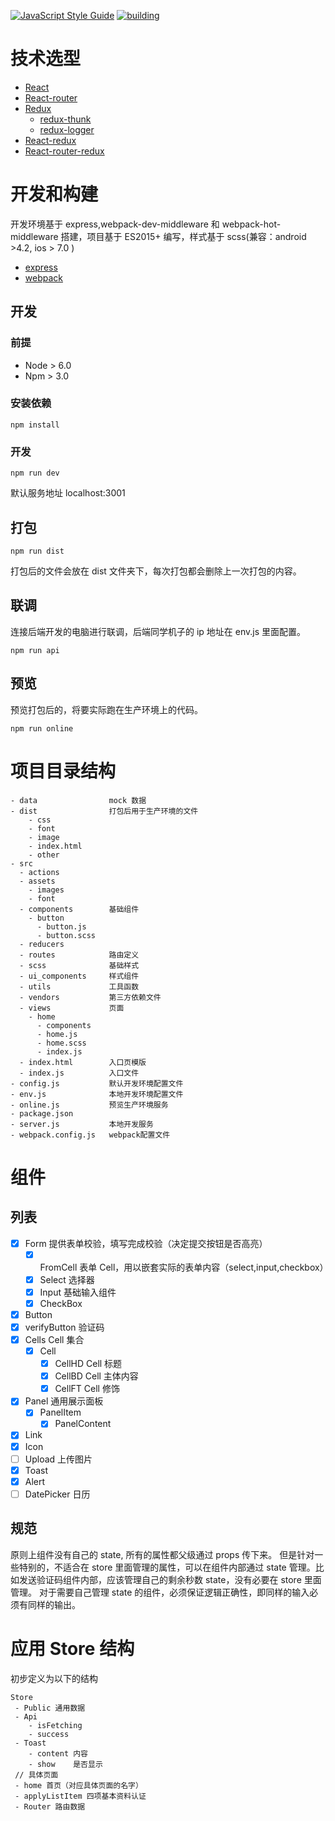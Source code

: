 [![JavaScript Style Guide](https://img.shields.io/badge/code%20style-standard-brightgreen.svg)](http://standardjs.com/)
[![building](https://g.hz.netease.com/loan-f2e/Loan-SY/badges/develop/build.svg)](https://g.hz.netease.com/loan-f2e/Loan-SY/pipelines)

# 技术选型
* [React](https://facebook.github.io/react/index.html)
* [React-router](https://github.com/reactjs/react-router#readme)
* [Redux](http://redux.js.org)
    - [redux-thunk](https://github.com/gaearon/redux-thunk)
    - [redux-logger](https://github.com/fcomb/redux-logger#readme)
* [React-redux](https://github.com/gaearon/react-redux)
* [React-router-redux](https://github.com/reactjs/react-router-redux#readme)

# 开发和构建
开发环境基于 express,webpack-dev-middleware 和 webpack-hot-middleware 搭建，项目基于 ES2015+ 编写，样式基于 scss(兼容：android >4.2, ios > 7.0 )

* [express](http://expressjs.com/)
* [webpack](https://github.com/webpack/webpack)

## 开发
### 前提
* Node > 6.0
* Npm > 3.0

### 安装依赖
```
npm install
```
### 开发
```
npm run dev
```
默认服务地址 localhost:3001
## 打包
```
npm run dist
```
打包后的文件会放在 dist 文件夹下，每次打包都会删除上一次打包的内容。
## 联调
连接后端开发的电脑进行联调，后端同学机子的 ip 地址在 env.js 里面配置。
```
npm run api
```
## 预览
预览打包后的，将要实际跑在生产环境上的代码。
```
npm run online
```
# 项目目录结构
```
- data                mock 数据
- dist                打包后用于生产环境的文件
    - css
    - font
    - image
    - index.html
    - other
- src
  - actions           
  - assets            
    - images
    - font
  - components        基础组件
    - button
      - button.js
      - button.scss
  - reducers          
  - routes            路由定义
  - scss              基础样式
  - ui_components     样式组件
  - utils             工具函数
  - vendors           第三方依赖文件
  - views             页面
    - home
      - components
      - home.js
      - home.scss
      - index.js
  - index.html        入口页模版
  - index.js          入口文件
- config.js           默认开发环境配置文件
- env.js              本地开发环境配置文件
- online.js           预览生产环境服务
- package.json        
- server.js           本地开发服务
- webpack.config.js   webpack配置文件
```

# 组件

## 列表
* [x] Form          提供表单校验，填写完成校验（决定提交按钮是否高亮）
    - [x] FromCell  表单 Cell，用以嵌套实际的表单内容（select,input,checkbox）
    - [x] Select    选择器
    - [x] Input     基础输入组件
    - [x] CheckBox
* [x] Button
* [x] verifyButton  验证码
* [x] Cells         Cell 集合
    - [x] Cell      
        * [x] CellHD    Cell 标题
        * [x] CellBD    Cell 主体内容
        * [x] CellFT    Cell 修饰
* [x] Panel         通用展示面板
    - [x] PanelItem
        - [x] PanelContent
* [x] Link
* [x] Icon
* [ ] Upload        上传图片
* [x] Toast         
* [x] Alert         
* [ ] DatePicker    日历

## 规范
原则上组件没有自己的 state, 所有的属性都父级通过 props 传下来。
但是针对一些特别的，不适合在 store 里面管理的属性，可以在组件内部通过 state 管理。比如发送验证码组件内部，应该管理自己的剩余秒数 state，没有必要在 store 里面管理。
对于需要自己管理 state 的组件，必须保证逻辑正确性，即同样的输入必须有同样的输出。

# 应用 Store 结构
初步定义为以下的结构
```
Store
 - Public 通用数据
 - Api
    - isFetching
    - success
 - Toast 
    - content 内容
    - show    是否显示
 // 具体页面
 - home 首页（对应具体页面的名字）
 - applyListItem 四项基本资料认证
 - Router 路由数据
```
